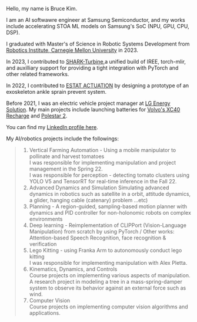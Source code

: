 Hello, my name is Bruce Kim.<br>

I am an AI softwawre engineer at Samsung Semiconductor, and my works include accelerating STOA ML models on Samsung's SoC (NPU, GPU, CPU, DSP).

I graduated with Master's of Science in Robotic Systems Development from [Robotics Institute, Carnegie Mellon University](https://mrsd.ri.cmu.edu/) in 2023.<br>

In 2023, I contributed to [SHARK-Turbine](https://github.com/nod-ai/SHARK-Turbine/),a unified build of IREE, torch-mlir, and auxilliary support for providing a tight integration with PyTorch and other related frameworks.  <br>

In 2022, I contributed to [ESTAT ACTUATION](https://www.estat.tech/) by designing a prototype of an exoskeleton ankle sprain prevent system.<br> 

Before 2021, I was an electric vehicle project manager at [LG Energy Solution](https://www.lgensol.com/en/index).
My main projects include launching batteries for [Volvo's XC40 Recharge](https://www.volvocars.com/us/cars/xc40-electric/) and [Polestar 2](https://www.polestar.com/us/polestar-2/?gclid=Cj0KCQjwgO2XBhCaARIsANrW2X2YTRw3fGUYTmroSBMY-6JWCbTPU8DjG0GSLgrXD-qB-aOnBHXe-UYaAqEvEALw_wcB).<br>

You can find my [LinkedIn profile here](https://www.linkedin.com/in/brucekwangkyunkim).<br>

My AI/robotics projects include the followings: <br>

>1. Vertical Farming Automation - Using a mobile manipulator to pollinate and harvest tomatoes<br>
  I was responsible for implementing manipulation and project management in the Spring 22. <br>
  I was responsible for perception - detecting tomato clusters using YOLO V5 and TensorRT for real-time inference in the Fall 22. <br>
>2. Advanced Dynamics and Simulation
  Simulating advanced dynamics in robotics such as satellite in a orbit, attitude dynamics, a glider, hanging cable (catenary) problem ...etc)
>3. Planning - A region-guided, sampling-based motion planner with dynamics and PID controller for non-holonomic robots on complex environments
>4. Deep learning - Reimplementation of CLIPPort (Vision-Language Manipulation) from scratch by using PyTorch / Other works: Attention-based Speech Recognition, face recognition & verification
>5. Lego Kitting - using Franka Arm to autonomously conduct lego kitting<br>
  I was responsible for implementing manipulation with Alex Pletta. <br>
>6. Kinematics, Dynamics, and Controls <br>
  Course projects on implementing various aspects of manipulation. <br>
  A research project in modeling a tree in a mass-spring-damper system to observe its behavior against an external force such as wind. <br>
>7. Computer Vision <br>
  Course projects on implementing computer vision algorithms and applications. <br>
